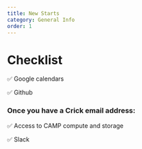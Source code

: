 ```yaml
---
title: New Starts
category: General Info
order: 1
---
```



# Checklist 

✅ Google calendars

✅ Github

### Once you have a Crick email address:

✅ Access to CAMP compute and storage

✅ Slack
